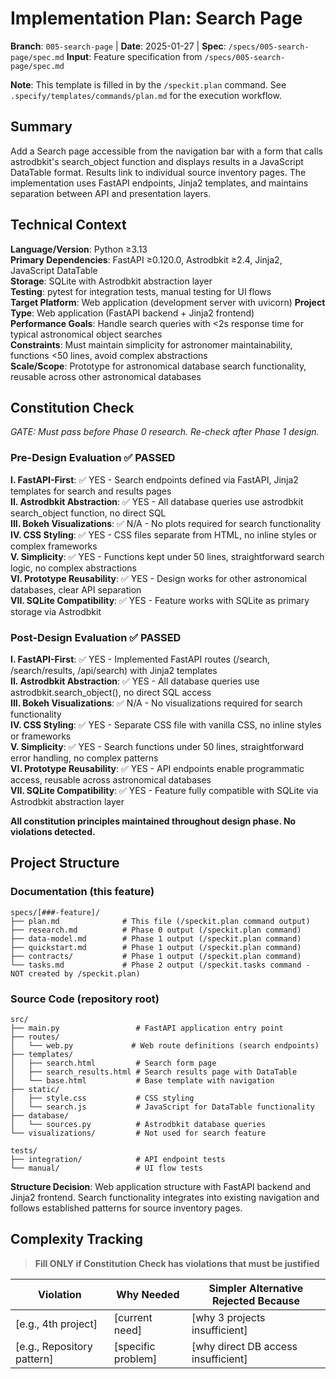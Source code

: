 # Implementation Plan: Search Page

**Branch**: `005-search-page` | **Date**: 2025-01-27 | **Spec**: `/specs/005-search-page/spec.md`
**Input**: Feature specification from `/specs/005-search-page/spec.md`

**Note**: This template is filled in by the `/speckit.plan` command. See `.specify/templates/commands/plan.md` for the execution workflow.

## Summary

Add a Search page accessible from the navigation bar with a form that calls astrodbkit's search_object function and displays results in a JavaScript DataTable format. Results link to individual source inventory pages. The implementation uses FastAPI endpoints, Jinja2 templates, and maintains separation between API and presentation layers.

## Technical Context

**Language/Version**: Python ≥3.13  
**Primary Dependencies**: FastAPI ≥0.120.0, Astrodbkit ≥2.4, Jinja2, JavaScript DataTable  
**Storage**: SQLite with Astrodbkit abstraction layer  
**Testing**: pytest for integration tests, manual testing for UI flows  
**Target Platform**: Web application (development server with uvicorn)
**Project Type**: Web application (FastAPI backend + Jinja2 frontend)  
**Performance Goals**: Handle search queries with <2s response time for typical astronomical object searches  
**Constraints**: Must maintain simplicity for astronomer maintainability, functions <50 lines, avoid complex abstractions  
**Scale/Scope**: Prototype for astronomical database search functionality, reusable across other astronomical databases

## Constitution Check

*GATE: Must pass before Phase 0 research. Re-check after Phase 1 design.*

### Pre-Design Evaluation ✅ PASSED
**I. FastAPI-First**: ✅ YES - Search endpoints defined via FastAPI, Jinja2 templates for search and results pages  
**II. Astrodbkit Abstraction**: ✅ YES - All database queries use astrodbkit search_object function, no direct SQL  
**III. Bokeh Visualizations**: ✅ N/A - No plots required for search functionality  
**IV. CSS Styling**: ✅ YES - CSS files separate from HTML, no inline styles or complex frameworks  
**V. Simplicity**: ✅ YES - Functions kept under 50 lines, straightforward search logic, no complex abstractions  
**VI. Prototype Reusability**: ✅ YES - Design works for other astronomical databases, clear API separation  
**VII. SQLite Compatibility**: ✅ YES - Feature works with SQLite as primary storage via Astrodbkit

### Post-Design Evaluation ✅ PASSED
**I. FastAPI-First**: ✅ YES - Implemented FastAPI routes (/search, /search/results, /api/search) with Jinja2 templates  
**II. Astrodbkit Abstraction**: ✅ YES - All database queries use astrodbkit.search_object(), no direct SQL access  
**III. Bokeh Visualizations**: ✅ N/A - No visualizations required for search functionality  
**IV. CSS Styling**: ✅ YES - Separate CSS file with vanilla CSS, no inline styles or frameworks  
**V. Simplicity**: ✅ YES - Search functions under 50 lines, straightforward error handling, no complex patterns  
**VI. Prototype Reusability**: ✅ YES - API endpoints enable programmatic access, reusable across astronomical databases  
**VII. SQLite Compatibility**: ✅ YES - Feature fully compatible with SQLite via Astrodbkit abstraction layer

**All constitution principles maintained throughout design phase. No violations detected.**

## Project Structure

### Documentation (this feature)

```text
specs/[###-feature]/
├── plan.md              # This file (/speckit.plan command output)
├── research.md          # Phase 0 output (/speckit.plan command)
├── data-model.md        # Phase 1 output (/speckit.plan command)
├── quickstart.md        # Phase 1 output (/speckit.plan command)
├── contracts/           # Phase 1 output (/speckit.plan command)
└── tasks.md             # Phase 2 output (/speckit.tasks command - NOT created by /speckit.plan)
```

### Source Code (repository root)

```text
src/
├── main.py                 # FastAPI application entry point
├── routes/
│   └── web.py             # Web route definitions (search endpoints)
├── templates/
│   ├── search.html         # Search form page
│   ├── search_results.html # Search results page with DataTable
│   └── base.html           # Base template with navigation
├── static/
│   ├── style.css           # CSS styling
│   └── search.js           # JavaScript for DataTable functionality
├── database/
│   └── sources.py          # Astrodbkit database queries
└── visualizations/         # Not used for search feature

tests/
├── integration/            # API endpoint tests
└── manual/                 # UI flow tests
```

**Structure Decision**: Web application structure with FastAPI backend and Jinja2 frontend. Search functionality integrates into existing navigation and follows established patterns for source inventory pages.

## Complexity Tracking

> **Fill ONLY if Constitution Check has violations that must be justified**

| Violation | Why Needed | Simpler Alternative Rejected Because |
|-----------|------------|-------------------------------------|
| [e.g., 4th project] | [current need] | [why 3 projects insufficient] |
| [e.g., Repository pattern] | [specific problem] | [why direct DB access insufficient] |
